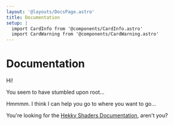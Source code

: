 ```yaml
---
layout: '@layouts/DocsPage.astro'
title: Documentation
setup: | 
  import CardInfo from '@components/CardInfo.astro'
  import CardWarning from '@components/CardWarning.astro'
---
```

# Documentation

Hi!

You seem to have stumbled upon root...

Hmmmm. I think I can help you go to where you want to go...

You're looking for the [Hekky Shaders Documentation](/en/shaders/), aren't you?
